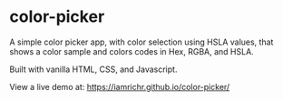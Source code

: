 # color-picker

A simple color picker app, with color selection using HSLA values, that shows a color sample and colors codes in Hex, RGBA, and HSLA.

Built with vanilla HTML, CSS, and Javascript.

View a live demo at:
https://iamrichr.github.io/color-picker/
